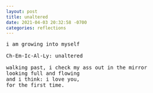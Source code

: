```yaml
---
layout: post
title: unaltered
date: 2021-04-03 20:32:58 -0700
categories: reflections
---
```


<pre>
i am growing into myself

Ch-Em-Ic-Al-Ly: unaltered

walking past, i check my ass out in the mirror
looking full and flowing
and i think: i love you,
for the first time.
</pre>

